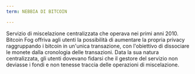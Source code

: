 ```yaml
---
term: NEBBIA DI BITCOIN

---
```

Servizio di miscelazione centralizzata che operava nei primi anni 2010. Bitcoin Fog offriva agli utenti la possibilità di aumentare la propria privacy raggruppando i bitcoin in un'unica transazione, con l'obiettivo di dissociare le monete dalla cronologia delle transazioni. Data la sua natura centralizzata, gli utenti dovevano fidarsi che il gestore del servizio non deviasse i fondi e non tenesse traccia delle operazioni di miscelazione.